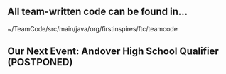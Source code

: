 ## All team-written code can be found in...
  ~/TeamCode/src/main/java/org/firstinspires/ftc/teamcode

## Our Next Event: Andover High School Qualifier (POSTPONED)